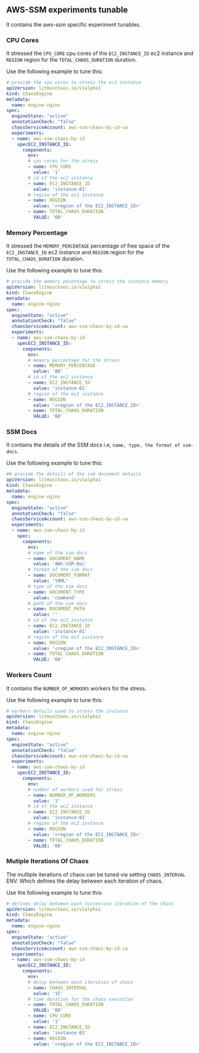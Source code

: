 ## AWS-SSM experiments tunable

It contains the aws-ssm specific experiment tunables.

### CPU Cores

It stressed the `CPU_CORE` cpu cores of the `EC2_INSTANCE_ID` ec2 instance and `REGION` region for the `TOTAL_CHAOS_DURATION` duration.

Use the following example to tune this:

[embedmd]:# (https://raw.githubusercontent.com/ispeakc0de/litmus/experiments-by-example/docs/experiments/categories/aws-ssm/common/cpu-cores.yaml yaml)
```yaml
# provide the cpu cores to stress the ec2 instance
apiVersion: litmuschaos.io/v1alpha1
kind: ChaosEngine
metadata:
  name: engine-nginx
spec:
  engineState: "active"
  annotationCheck: "false"
  chaosServiceAccount: aws-ssm-chaos-by-id-sa
  experiments:
  - name: aws-ssm-chaos-by-id
    specEC2_INSTANCE_ID:
      components:
        env:
        # cpu cores for the stress
        - name: CPU_CORE
          value: '1'
        # id of the ec2 instance
        - name: EC2_INSTANCE_ID
          value: 'instance-01'
        # region of the ec2 instance
        - name: REGION
          value: '<region of the EC2_INSTANCE_ID>'
        - name: TOTAL_CHAOS_DURATION
          VALUE: '60'
```

### Memory Percentage

It stressed the `MEMORY_PERCENTAGE` percentage of free space of the `EC2_INSTANCE_ID` ec2 instance and `REGION` region for the `TOTAL_CHAOS_DURATION` duration.

Use the following example to tune this:

[embedmd]:# (https://raw.githubusercontent.com/ispeakc0de/litmus/experiments-by-example/docs/experiments/categories/aws-ssm/common/memory-percentage.yaml yaml)
```yaml
# provide the memory pecentage to stress the instance memory
apiVersion: litmuschaos.io/v1alpha1
kind: ChaosEngine
metadata:
  name: engine-nginx
spec:
  engineState: "active"
  annotationCheck: "false"
  chaosServiceAccount: aws-ssm-chaos-by-id-sa
  experiments:
  - name: aws-ssm-chaos-by-id
    specEC2_INSTANCE_ID:
      components:
        env:
        # memory percentage for the stress
        - name: MEMORY_PERCENTAGE
          value: '80'
        # id of the ec2 instance
        - name: EC2_INSTANCE_ID
          value: 'instance-01'
        # region of the ec2 instance
        - name: REGION
          value: '<region of the EC2_INSTANCE_ID>'
        - name: TOTAL_CHAOS_DURATION
          VALUE: '60'
```

### SSM Docs

It contains the details of the SSM docs i.e, `name, type, the format of ssm-docs`.

Use the following example to tune this:

[embedmd]:# (https://raw.githubusercontent.com/ispeakc0de/litmus/experiments-by-example/docs/experiments/categories/aws-ssm/common/ssm-document-details.yaml yaml)
```yaml
## provide the details of the ssm document details
apiVersion: litmuschaos.io/v1alpha1
kind: ChaosEngine
metadata:
  name: engine-nginx
spec:
  engineState: "active"
  annotationCheck: "false"
  chaosServiceAccount: aws-ssm-chaos-by-id-sa
  experiments:
  - name: aws-ssm-chaos-by-id
    spec:
      components:
        env:
        # name of the ssm docs
        - name: DOCUMENT_NAME
          value: 'AWS-SSM-Doc'
        # format of the ssm docs
        - name: DOCUMENT_FORMAT
          value: 'YAML'
        # type of the ssm docs
        - name: DOCUMENT_TYPE
          value: 'command'
        # path of the ssm docs
        - name: DOCUMENT_PATH
          value: ''
        # id of the ec2 instance
        - name: EC2_INSTANCE_ID
          value: 'instance-01'
        # region of the ec2 instance
        - name: REGION
          value: '<region of the EC2_INSTANCE_ID>'
        - name: TOTAL_CHAOS_DURATION
          VALUE: '60'
```

### Workers Count

It contains the `NUMBER_OF_WORKERS` workers for the stress. 

Use the following example to tune this:

[embedmd]:# (https://raw.githubusercontent.com/ispeakc0de/litmus/experiments-by-example/docs/experiments/categories/aws-ssm/common/workers.yaml yaml)
```yaml
# workers details used to stress the instance
apiVersion: litmuschaos.io/v1alpha1
kind: ChaosEngine
metadata:
  name: engine-nginx
spec:
  engineState: "active"
  annotationCheck: "false"
  chaosServiceAccount: aws-ssm-chaos-by-id-sa
  experiments:
  - name: aws-ssm-chaos-by-id
    specEC2_INSTANCE_ID:
      components:
        env:
        # number of workers used for stress
        - name: NUMBER_OF_WORKERS
          value: '1'
        # id of the ec2 instance
        - name: EC2_INSTANCE_ID
          value: 'instance-01'
        # region of the ec2 instance
        - name: REGION
          value: '<region of the EC2_INSTANCE_ID>'
        - name: TOTAL_CHAOS_DURATION
          VALUE: '60'
```

### Mutiple Iterations Of Chaos

The multiple iterations of chaos can be tuned via setting `CHAOS_INTERVAL` ENV. Which defines the delay between each iteration of chaos.

Use the following example to tune this:

[embedmd]:# (https://raw.githubusercontent.com/ispeakc0de/litmus/experiments-by-example/docs/experiments/categories/aws-ssm/common/chaos-interval.yaml yaml)
```yaml
# defines delay between each successive iteration of the chaos
apiVersion: litmuschaos.io/v1alpha1
kind: ChaosEngine
metadata:
  name: engine-nginx
spec:
  engineState: "active"
  annotationCheck: "false"
  chaosServiceAccount: aws-ssm-chaos-by-id-sa
  experiments:
  - name: aws-ssm-chaos-by-id
    specEC2_INSTANCE_ID:
      components:
        env:
        # delay between each iteration of chaos
        - name: CHAOS_INTERVAL
          value: '15'
        # time duration for the chaos execution
        - name: TOTAL_CHAOS_DURATION
          VALUE: '60'
        - name: CPU_CORE
          value: '1'
        - name: EC2_INSTANCE_ID
          value: 'instance-01'
        - name: REGION
          value: '<region of the EC2_INSTANCE_ID>'
```
